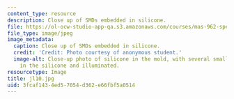 ```yaml
---
content_type: resource
description: Close up of SMDs embedded in silicone.
file: https://ol-ocw-studio-app-qa.s3.amazonaws.com/courses/mas-962-special-topics-new-textiles-spring-2010/3fcaf1434ed57054d362e66fbf5a0514_jl10.jpg
file_type: image/jpeg
image_metadata:
  caption: Close up of SMDs embedded in silicone.
  credit: 'Credit: Photo courtesy of anonymous student.'
  image-alt: Close-up photo of silicone in the mold, with several small lights embedded
    in the silicone and illuminated.
resourcetype: Image
title: jl10.jpg
uid: 3fcaf143-4ed5-7054-d362-e66fbf5a0514
---
```

